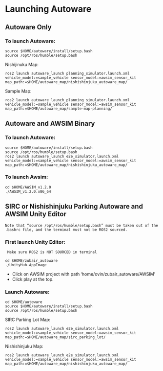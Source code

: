 # Launching Autoware


## Autoware Only
### To launch Autoware:
```
source $HOME/autoware/install/setup.bash
source /opt/ros/humble/setup.bash
```
Nishijinuku Map:
```
ros2 launch autoware_launch planning_simulator.launch.xml vehicle_model:=sample_vehicle sensor_model:=awsim_sensor_kit map_path:=$HOME/autoware_map/nishishinjuku_autoware_map/
```
Sample Map:
```
ros2 launch autoware_launch planning_simulator.launch.xml vehicle_model:=sample_vehicle sensor_model:=awsim_sensor_kit map_path:=$HOME/autoware_map/sample-map-planning/
```

## Autoware and AWSIM Binary
### To launch Autoware:
```
source $HOME/autoware/install/setup.bash
source /opt/ros/humble/setup.bash
ros2 launch autoware_launch e2e_simulator.launch.xml vehicle_model:=sample_vehicle sensor_model:=awsim_sensor_kit map_path:=$HOME/autoware_map/nishishinjuku_autoware_map/
```
### To launch Awsim:
```
cd $HOME/AWSIM_v1.2.0
./AWSIM_v1.2.0.x86_64
```
## SIRC or Nishishinjuku Parking Autoware and AWSIM Unity Editor
`Note that “source /opt/ros/humble/setup.bash” must be taken out of the .bashrc file, and the terminal must not be ROS2 sourced.`
### First launch Unity Editor:
` Make sure ROS2 is NOT SOURCED in terminal`
```
cd $HOME/zubair_autoware
./UnityHub.AppImage
```
- Click on AWSIM project with path ‘home/ovin/zubair_autoware/AWSIM’
- Click play at the top.
### Launch Autoware:
```
cd $HOME/autoware
source $HOME/autoware/install/setup.bash
source /opt/ros/humble/setup.bash
```
SIRC Parking Lot Map: 
```
ros2 launch autoware_launch e2e_simulator.launch.xml vehicle_model:=sample_vehicle sensor_model:=awsim_sensor_kit map_path:=$HOME/autoware_map/sirc_parking_lot/ 
```
Nishishinjuku Map: 
```
ros2 launch autoware_launch e2e_simulator.launch.xml vehicle_model:=sample_vehicle sensor_model:=awsim_sensor_kit map_path:=$HOME/autoware_map/nishishinjuku_autoware_map/
```
